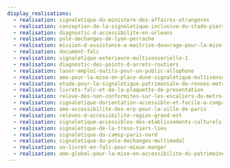 ```yaml
---
display_realisations:
  - realisation: signaletique-du-ministere-des-affaires-etrangeres
  - realisation: conception-de-la-signaletique-inclusive-du-stade-pierre-de-coubertin
  - realisation: diagnostic-d-accessibilite-en-orleans
  - realisation: pole-dechanges-de-lyon-perrache
  - realisation: mission-d-assistance-a-maitrise-douvrage-pour-la-mise-en-accessibilite-d-erp
  - realisation: document-falc
  - realisation: signaletique-exterieure-multisensorielle-1
  - realisation: diagnostic-des-points-d-arrets-routiers
  - realisation: laser-emploi-outils-pour-un-public-allophone
  - realisation: amo-pour-la-mise-en-place-dune-signaletique-multisensorielle
  - realisation: etude-pour-la-signaletique-patrimoniale-de-rennes-metropole
  - realisation: livrets-falc-et-de-la-plaquette-de-presentation
  - realisation: releve-des-non-conformites-sur-les-escaliers-du-metro-lyonnais
  - realisation: signaletique-dorientation-accessible-et-facile-a-comprendre
  - realisation: amo-accessibilite-des-erp-pour-la-ville-de-paris
  - realisation: releves-d-accessibilite-region-grand-est
  - realisation: signaletique-accessibles-des-etablissements-culturels-de-clichy
  - realisation: signaletique-de-la-treso-tiers-lieu
  - realisation: signaletique-du-camsp-paris-nord
  - realisation: signaletique-du-pole-dechanges-multimodal
  - realisation: un-livret-en-falc-pour-mieux-manger
  - realisation: amo-global-pour-la-mise-en-accessibilite-du-patrimoine
---
```

